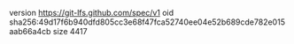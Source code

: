 version https://git-lfs.github.com/spec/v1
oid sha256:49d17f6b940dfd805cc3e68f47fca52740ee04e52b689cde782e015aab66a4cb
size 4417
